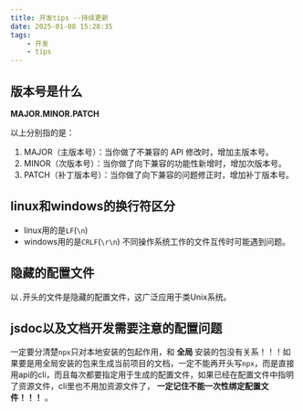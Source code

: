 ```yaml
---
title: 开发tips --持续更新
date: 2025-01-08 15:28:35
tags:
    - 开发
    - tips
---
```


## 版本号是什么
**MAJOR.MINOR.PATCH**

以上分别指的是：
1. MAJOR（主版本号）：当你做了不兼容的 API 修改时，增加主版本号。
2. MINOR（次版本号）：当你做了向下兼容的功能性新增时，增加次版本号。
3. PATCH（补丁版本号）：当你做了向下兼容的问题修正时，增加补丁版本号。

## linux和windows的换行符区分
- linux用的是`LF`(`\n`)
- windows用的是`CRLF`(`\r\n`)
不同操作系统工作的文件互传时可能遇到问题。

## 隐藏的配置文件
以`.`开头的文件是隐藏的配置文件，这广泛应用于类Unix系统。

## jsdoc以及文档开发需要注意的配置问题
一定要分清楚`npx`只对本地安装的包起作用，和 **全局** 安装的包没有关系！！！如果要是用全局安装的包来生成当前项目的文档，一定不能再开头写`npx`，而是直接用api的cli，而且每次都要指定用于生成的配置文件，如果已经在配置文件中指明了资源文件，cli里也不用加资源文件了， **一定记住不能一次性绑定配置文件！！！** 。

 
